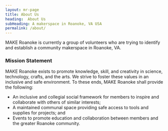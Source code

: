 ```yaml
---
layout: mr-page
title: About Us
heading:  About Us
subHeading: A makerspace in Roanoke, VA USA
permalink: /about/
---
```


MAKE Roanoke is currently a group of volunteers who are trying to identify and
establish a community makerspace in Roanoke, VA.

### Mission Statement

MAKE Roanoke exists to promote knowledge, skill, and creativity in science,
technology, crafts, and the arts. We strive to foster these values in an
inclusive and safe environment. To these ends, MAKE Roanoke shall provide the
following:

 * An inclusive and collegial social framework for members to inspire and
   collaborate with others of similar interests;
 * A maintained communal space providing safe access to tools and supplies for
   projects; and
 * Events to promote education and collaboration between members and the greater
   Roanoke community.
   